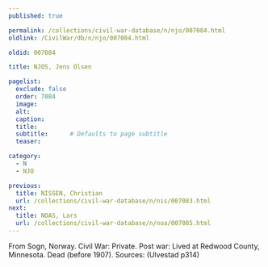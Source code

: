 ```yaml
---
published: true

permalink: /collections/civil-war-database/n/njo/007084.html
oldlink: /CivilWar/db/n/njo/007084.html

oldid: 007084

title: NJOS, Jens Olsen

pagelist:
  exclude: false
  order: 7084
  image: 
  alt:
  caption:
  title:
  subtitle:      # Defaults to page subtitle
  teaser:

category: 
  - N 
  - NJO

previous:
  title: NISSEN, Christian
  url: /collections/civil-war-database/n/nis/007083.html  
next:
  title: NOAS, Lars
  url: /collections/civil-war-database/n/noa/007085.html   
---
```

From Sogn, Norway. Civil War: Private. Post war: Lived at Redwood County, Minnesota. Dead (before 1907). Sources: (Ulvestad p314)